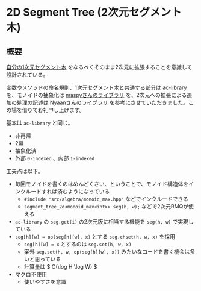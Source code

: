 # 2D Segment Tree (2次元セグメント木)

## 概要

[自分の1次元セグメント木](https://ruthen71.github.io/rcpl/src/data_structure/segment_tree_2d.hpp) をなるべくそのまま2次元に拡張することを意識して設計されている。

変数やメソッドの命名規則、1次元セグメント木と共通する部分は [ac-library](https://github.com/atcoder/ac-library/blob/master/atcoder/segtree.hpp) を、モノイドの抽象化は [maspyさんのライブラリ](https://github.com/maspypy/library/blob/main/ds/segtree.hpp) を、2次元への拡張による追加の処理の記述は [Nyaanさんのライブラリ](https://github.com/NyaanNyaan/library/blob/master/data-structure-2d/2d-segment-tree.hpp) を参考にさせていただきました。この場を借りてお礼申し上げます。

基本は `ac-library` と同じ。

- 非再帰
- 2冪
- 抽象化済
- 外部 `0-indexed` 、内部 `1-indexed`

工夫点は以下。

- 毎回モノイドを書くのはめんどくさい、ということで、モノイド構造体をインクルードすれば済むようになっている
    - `#include "src/algebra/monoid_max.hpp"` などでインクルードできる
    - `segment_tree_2d<monoid_max<int>> seg(h, w);` などで2次元RMQが使える
- `ac-library` の `seg.get(i)` の2次元版に相当する機能を `seg(h, w)` で実現している
- `seg[h][w] = op(seg[h][w], x)` とする `seg.chset(h, w, x)` を採用
    - `seg[h][w] = x` とするのは `seg.set(h, w, x)`
    - 案外 `seg.set(h, w, op(seg[h][w], x))` みたいなコードを書く機会は多いと思っている
    - 計算量は $ O(\log H \log W) $
- マクロ不使用
    - 使いやすさを意識

